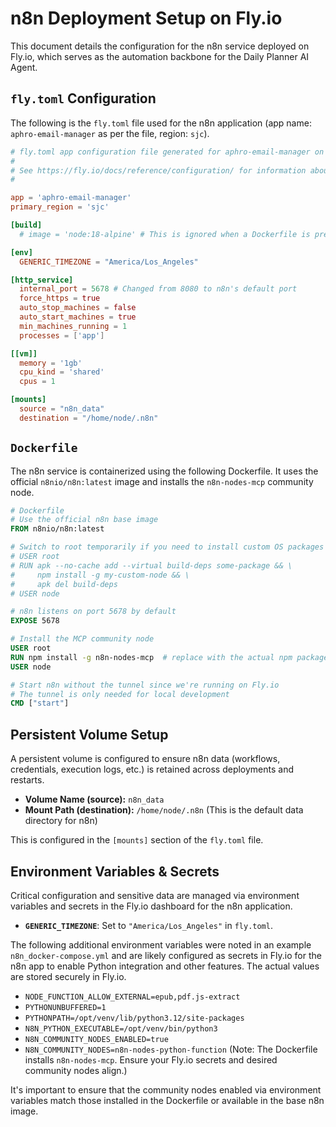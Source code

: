 # n8n Deployment Setup on Fly.io

This document details the configuration for the n8n service deployed on Fly.io, which serves as the automation backbone for the Daily Planner AI Agent.

## `fly.toml` Configuration

The following is the `fly.toml` file used for the n8n application (app name: `aphro-email-manager` as per the file, region: `sjc`).

```toml
# fly.toml app configuration file generated for aphro-email-manager on 2025-04-29T10:17:12-07:00
#
# See https://fly.io/docs/reference/configuration/ for information about how to use this file.
#

app = 'aphro-email-manager'
primary_region = 'sjc'

[build]
  # image = 'node:18-alpine' # This is ignored when a Dockerfile is present

[env]
  GENERIC_TIMEZONE = "America/Los_Angeles"

[http_service]
  internal_port = 5678 # Changed from 8080 to n8n's default port
  force_https = true
  auto_stop_machines = false
  auto_start_machines = true
  min_machines_running = 1
  processes = ['app']

[[vm]]
  memory = '1gb'
  cpu_kind = 'shared'
  cpus = 1

[mounts]
  source = "n8n_data"
  destination = "/home/node/.n8n"
```

## `Dockerfile`

The n8n service is containerized using the following Dockerfile. It uses the official `n8nio/n8n:latest` image and installs the `n8n-nodes-mcp` community node.

```dockerfile
# Dockerfile
# Use the official n8n base image
FROM n8nio/n8n:latest

# Switch to root temporarily if you need to install custom OS packages
# USER root
# RUN apk --no-cache add --virtual build-deps some-package && \
#     npm install -g my-custom-node && \
#     apk del build-deps
# USER node

# n8n listens on port 5678 by default
EXPOSE 5678

# Install the MCP community node
USER root
RUN npm install -g n8n-nodes-mcp  # replace with the actual npm package name if different
USER node 

# Start n8n without the tunnel since we're running on Fly.io
# The tunnel is only needed for local development
CMD ["start"]
```

## Persistent Volume Setup

A persistent volume is configured to ensure n8n data (workflows, credentials, execution logs, etc.) is retained across deployments and restarts.

-   **Volume Name (source):** `n8n_data`
-   **Mount Path (destination):** `/home/node/.n8n` (This is the default data directory for n8n)

This is configured in the `[mounts]` section of the `fly.toml` file.

## Environment Variables & Secrets

Critical configuration and sensitive data are managed via environment variables and secrets in the Fly.io dashboard for the n8n application.

-   **`GENERIC_TIMEZONE`**: Set to `"America/Los_Angeles"` in `fly.toml`.

The following additional environment variables were noted in an example `n8n_docker-compose.yml` and are likely configured as secrets in Fly.io for the n8n app to enable Python integration and other features. The actual values are stored securely in Fly.io.

-   `NODE_FUNCTION_ALLOW_EXTERNAL=epub,pdf.js-extract`
-   `PYTHONUNBUFFERED=1`
-   `PYTHONPATH=/opt/venv/lib/python3.12/site-packages`
-   `N8N_PYTHON_EXECUTABLE=/opt/venv/bin/python3`
-   `N8N_COMMUNITY_NODES_ENABLED=true`
-   `N8N_COMMUNITY_NODES=n8n-nodes-python-function` (Note: The Dockerfile installs `n8n-nodes-mcp`. Ensure your Fly.io secrets and desired community nodes align.)

It's important to ensure that the community nodes enabled via environment variables match those installed in the Dockerfile or available in the base n8n image. 